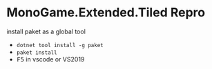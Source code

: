 # MonoGame.Extended.Tiled Repro


install paket as a global tool 

- `dotnet tool install -g paket`
- `paket install`
- <kbd>F5</kbd> in vscode or VS2019